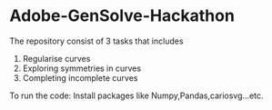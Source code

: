 # Adobe-GenSolve-Hackathon

The repository consist of 3 tasks that includes 
1) Regularise curves 
2) Exploring symmetries in curves
3) Completing incomplete curves

To run the code: Install packages like Numpy,Pandas,cariosvg...etc.
